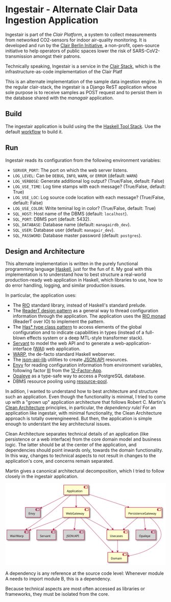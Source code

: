 # Ingestair - Alternate Clair Data Ingestion Application

Ingestair is part of the _Clair Platform_, a system to collect measurements from networked CO2-sensors for indoor air-quality monitoring. It is developed and run by the [Clair Berlin Initiative](https://clair-berlin.de), a non-profit, open-source initiative to help operators of public spaces lower the risk of SARS-CoV2-transmission amongst their patrons.

Technically speaking, Ingestair is a service in the [Clair Stack](https://github.com/ClairBerlin/clair-stack), which is the infrastructure-as-code implementation of the Clair Platf

This is an alternate implementation of the sample data ingestion engine.
In the regular clair-stack, the ingestair is a Django ReST application whose sole purpose is to receive samples as POST request and to persist them in the database shared with the _managair_ application.

## Build

The ingestair application is build using the the [Haskell Tool Stack](https://docs.haskellstack.org/en/stable/README/). Use the default [workflow](https://docs.haskellstack.org/en/stable/README/#workflow) to build it.

## Run

Ingestair reads its configuration from the following environment variables:

- `SERVER_PORT`: The port on which the web server listens.
- `LOG_LEVEL`: Can be `DEBUG`, `INFO`, `WARN`, or `ERROR` (default: `WARN`)
- `LOG_VERBOSE`: Generate additional log output? (True/False, default: False)
- `LOG_USE_TIME`: Log time stamps with each message? (True/False, default: True)
- `LOG_USE_LOC`: Log source code location with each message? (True/False, default: False)
- `LOG_USE_COLOR`: Write teminal log in color? (True/False, default: True)
- `SQL_HOST`: Host name of the DBMS (default: `localhost`).
- `SQL_PORT`: DBMS port (default: 5432).
- `SQL_DATABASE`: Database name (default: `managairdb_dev`).
- `SQL_USER`: Database user (default: `managair_dev`).
- `SQL_PASSWORD`: Database master password (default: `postgres`).

## Design and Architecture

This alternate implementation is written in the purely functional programming language [Haskell](https://www.haskell.org/), just for the fun of it.
My goal with this implementation is to understand how to best structure a real-world production-ready web application in Haskell, which libraries to use, how to do error handling, logging, and similar production issues.

In particular, the application uses:

- The [RIO](https://hackage.haskell.org/package/rio) standard library, instead of Haskell's standard prelude.
- The [ReaderT design pattern](https://www.fpcomplete.com/blog/2017/06/readert-design-pattern/) as a general way to thread configuration information through the application. The application uses the [RIO monad](https://www.fpcomplete.com/haskell/library/rio/) (ReaderT over IO) to implement the pattern.
- The [Has* type class pattern](https://hackernoon.com/the-has-type-class-pattern-ca12adab70ae) to access elements of the global configuration and to indicate capabilities in types (instead of a full-blown effects system or a deep MTL-style transformer stack).
- [Servant](https://docs.servant.dev/en/stable/index.html) to model the web API and to generate a web-application-interface ([WAI](https://www.yesodweb.com/book/web-application-interface)) web application.
- [WARP](https://hackage.haskell.org/package/warp), the de-facto standard Haskell webserver.
- The [json-api-lib](https://hackage.haskell.org/package/json-api-lib) utilities to create [JSON:API](https://jsonapi.org/) resources.
- [Envy](https://hackage.haskell.org/package/envy) for reading configuration information from environment variables, following factor [III](https://12factor.net/config) from the [12-Factor-App](https://12factor.net/).
- [Opaleye](https://hackage.haskell.org/package/opaleye) as a type-safe way to access a PostgreSQL database.
- DBMS resource pooling using [resource-pool](https://hackage.haskell.org/package/resource-pool).

In adition, I wanted to understand how to best architecture and structure such an application.
Even though the functionality is minimal, I tried to come up with a "grown up" application architecture that follows Robert C. Martin's [Clean Architecture](https://blog.cleancoder.com/uncle-bob/2012/08/13/the-clean-architecture.html) principles, in particular, the _dependency rule_/
For an application like ingestair, with minimal functionality, the Clean Architecture approach is totally overengineered. But then, the application is simple enough to understant the key architectural issues.

Clean Architecture separates technical details of an application (like persistence or a web interface) from the core domain model and business logic.
The latter should be at the center of the application, and dependencies should point inwards only, towards the domain functionality.
In this way, changes to technical aspects to not result in changes to the application's core, and concerns remain separated.

Martin gives a canonical architectural decomposition, which I tried to follow closely in the ingestair application.


![dependencies](doc/dependencies.svg)

A dependency is any reference at the source code level: Whenever module A needs to import module B, this is a dependency.

Because technical aspects are most often accessed as libraries or frameworks, they must be isolated from the core.
